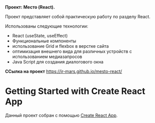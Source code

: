 **Проект: Место (React).**

Проект представляет собой практическую работу по разделу React.

Использованы следующие технологии:
- React (useState, useEffect)
- Функциональные компоненты
- использование Grid и flexbox в верстке сайта
- оптимизация внешнего вида для различных устройств с использованием медиазапросов
- Java Script для создания диалогового окна

**ССылка на проект**
https://ir-mars.github.io/mesto-react/


# Getting Started with Create React App

Данный проект собран с помощью [Create React App](https://github.com/facebook/create-react-app).